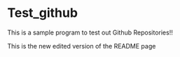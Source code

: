 # Test_github
This is a sample program to test out Github Repositories!!

This is the new edited version of the README page
